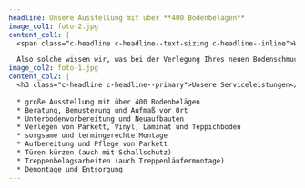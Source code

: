 ```yaml
---
headline: Unsere Ausstellung mit über **400 Bodenbelägen**
image_col1: foto-2.jpg
content_col1: |
  <span class="c-headline c-headline--text-sizing c-headline--inline">Wir sind Ihre Bodenleger aus Passion.</span> Und haben schon viele einzigartige Bodenlösungen geschaffen. Wir scheuen keine Herausforderung und betreuen kleinere Projekte ebenso gerne wie große Projekte bis 1000 m² Fläche. Wir sind eingespielt und haben alle lange Berufserfahrung als Facharbeiter.

  Also solche wissen wir, was bei der Verlegung Ihres neuen Bodenschmuckstücks zu beachten ist. Ein wertiger Boden verdient unserer Ansicht nach die Arbeit eines Fachmanns. Wir verschaffen Ihren Räumen mit fachlicher Hand und langjähriger Erfahrung die passende Bodenoptik. Denn ein schöner Bodenbelag bekommt erst Wirkung, wenn er richtig verlegt wurde.
image_col2: foto-1.jpg
content_col2: |
  <h3 class="c-headline c-headline--primary">Unsere Serviceleistungen</h3>
  
  * große Ausstellung mit über 400 Bodenbelägen
  * Beratung, Bemusterung und Aufmaß vor Ort
  * Unterbodenvorbereitung und Neuaufbauten
  * Verlegen von Parkett, Vinyl, Laminat und Teppichboden
  * sorgsame und termingerechte Montage
  * Aufbereitung und Pflege von Parkett
  * Türen kürzen (auch mit Schallschutz)
  * Treppenbelagsarbeiten (auch Treppenläufermontage)
  * Demontage und Entsorgung
---
```


